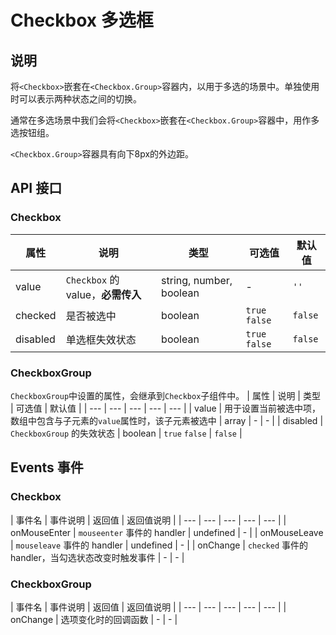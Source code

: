 # Checkbox 多选框

## 说明

将`<Checkbox>`嵌套在`<Checkbox.Group>`容器内，以用于多选的场景中。单独使用时可以表示两种状态之间的切换。

通常在多选场景中我们会将`<Checkbox>`嵌套在`<Checkbox.Group>`容器中，用作多选按钮组。

`<Checkbox.Group>`容器具有向下8px的外边距。

## API 接口
### Checkbox
| 属性 | 说明 | 类型 | 可选值 | 默认值 |
| --- | --- | --- | --- | --- |
| value | `Checkbox` 的 value，**必需传入** | string, number, boolean | - | `''` |
| checked | 是否被选中 | boolean | `true` `false` | `false` |
| disabled | 单选框失效状态 | boolean | `true` `false` | `false` |

### CheckboxGroup
`CheckboxGroup`中设置的属性，会继承到`Checkbox`子组件中。
| 属性 | 说明 | 类型 | 可选值 | 默认值 |
| --- | --- | --- | --- | --- |
| value | 用于设置当前被选中项，数组中包含与子元素的`value`属性时，该子元素被选中 | array | - | - |
| disabled | `CheckboxGroup` 的失效状态 | boolean | `true` `false` | `false` |

## Events 事件
### Checkbox
| 事件名 | 事件说明 | 返回值 | 返回值说明 |
| --- | --- | --- | --- | --- |
| onMouseEnter | `mouseenter` 事件的 handler | undefined | - |
| onMouseLeave | `mouseleave` 事件的 handler | undefined | - |
| onChange | `checked` 事件的 handler，当勾选状态改变时触发事件 | - | - |

### CheckboxGroup
| 事件名 | 事件说明 | 返回值 | 返回值说明 |
| --- | --- | --- | --- | --- |
| onChange | 选项变化时的回调函数 | - | - |